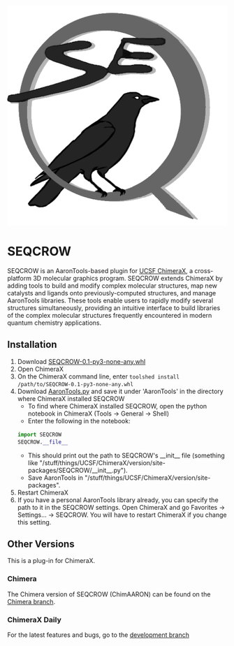 ![SEQCROW](SEQCROW.png)
# SEQCROW
SEQCROW is an AaronTools-based plugin for <a href="https://www.cgl.ucsf.edu/chimerax/" target="_blank">UCSF ChimeraX</a>, a cross-platform 3D molecular graphics program.
SEQCROW extends ChimeraX by adding tools to build and modify complex molecular structures, map new catalysts and ligands onto previously-computed structures, and manage AaronTools libraries.
These tools enable users to rapidly modify several structures simultaneously, providing an intuitive interface to build libraries of the complex molecular structures frequently encountered in modern quantum chemistry applications.

## Installation
1. Download <a href="https://github.com/QChASM/SEQCROW/raw/master/dist/SEQCROW-0.1-py3-none-any.whl" target="_blank">SEQCROW-0.1-py3-none-any.whl</a>
2. Open ChimeraX
3. On the ChimeraX command line, enter `toolshed install /path/to/SEQCROW-0.1-py3-none-any.whl`
4. Download [AaronTools.py](https://github.com/QChASM/AaronTools.py/archive/master.zip) and save it under 'AaronTools' in the directory where ChimeraX installed SEQCROW
   * To find where ChimeraX installed SEQCROW, open the python notebook in ChimeraX (Tools &rarr; General &rarr; Shell)
   * Enter the following in the notebook:
   ```python
   import SEQCROW
   SEQCROW.__file__
   ```
   * This should print out the path to SEQCROW's \_\_init\_\_ file (something like "/stuff/things/UCSF/ChimeraX/version/site-packages/SEQCROW/\_\_init\_\_.py").
   * Save AaronTools in "/stuff/things/UCSF/ChimeraX/version/site-packages".
5. Restart ChimeraX
6. If you have a personal AaronTools library already, you can specify the path to it in the SEQCROW settings. Open ChimeraX and go Favorites &rarr; Settings... &rarr; SEQCROW. You will have to restart ChimeraX if you change this setting. 

## Other Versions
This is a plug-in for ChimeraX.

### Chimera
The Chimera version of SEQCROW (ChimAARON) can be found on the [Chimera branch](https://github.com/QChASM/ChimAARON/tree/Chimera).

### ChimeraX Daily
For the latest features and bugs, go to the [development branch](https://github.com/QChASM/ChimAARON/tree/dev)
